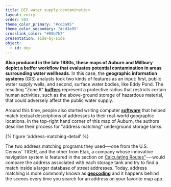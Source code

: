 ```yaml
---
title: DEP water supply contamination
layout: entry
order: 503
theme_color_primary: "#cd3a95"
theme_color_secondary: "#cd3a95"
crosslink_color: "#00b7b7"
presentation: side-by-side
object:
  - id: dep
---
```


**Also produced in the late 1980s, these maps of Auburn and Millbury depict a buffer workflow that evaluates potential contamination in areas surrounding water wellheads**. In this case, the **geographic information systems** (GIS) analysts took two kinds of features as an input: first, public water supply wells, and second, surface water bodies, like Eddy Pond. The resulting "Zone II" **<a class="gloss" target="blank" href="../../../glossary/">buffers</a>** represent a protective radius that restricts certain human activities, such as the above-ground storage of hazardous material, that could adversely affect the public water supply.

Around this time, people also started writing computer **<a class="gloss" target="blank" href="../../../glossary/">software</a>** that helped match textual descriptions of addresses to their real-world geographic locations. In the top-right hand corner of this map of Auburn, the authors describe their process for "address matching" underground storage tanks:

{% figure 'address-matching-detail' %}

The two address matching programs they used---one from the U.S. Census' TIGER, and the other from Etak, a company whose innovative navigation system is featured in the section on <a class="crosslink" href="../../09-calculating-routes/">Calculating Routes"</a>---would compare the address associated with each storage tank and try to find a match inside a larger database of street addresses. Today, address matching is more commonly known as **<a class="gloss" target="blank" href="../../../glossary/">geocoding</a>** and it happens behind the scenes every time you search for an address on your favorite map app.